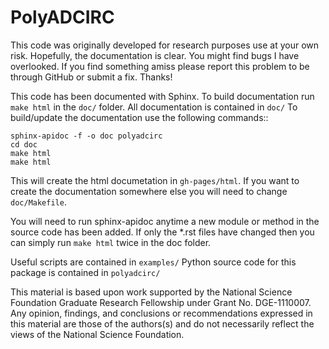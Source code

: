 PolyADCIRC
==========

This code was originally developed for research purposes use at your own risk. Hopefully, the documentation is clear. You might find bugs I have overlooked. If you find something amiss please report this problem to be through GitHub or submit a fix. Thanks!

This code has been documented with Sphinx. To build documentation run 
``make html`` in the ``doc/`` folder.
All documentation is contained in ``doc/`` 
To build/update the documentation use the following commands::

    sphinx-apidoc -f -o doc polyadcirc
    cd doc
    make html
    make html

This will create the html documetation in ``gh-pages/html``. If you want to create the documentation somewhere else you will need to change ``doc/Makefile``.

You will need to run sphinx-apidoc anytime a new module or method in the source code has been added. If only the *.rst files have changed then you can simply run ``make html`` twice in the doc folder.

Useful scripts are contained in ``examples/``
Python source code for this package is contained in ``polyadcirc/``

This material is based upon work supported by the National Science Foundation
Graduate Research Fellowship under Grant No. DGE-1110007. Any opinion,
findings, and conclusions or recommendations expressed in this material are
those of the authors(s) and do not necessarily reflect the views of the
National Science Foundation.


